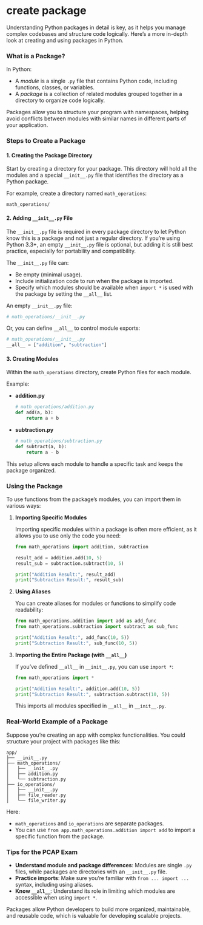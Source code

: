 # create package
Understanding Python packages in detail is key, as it helps you manage complex codebases and structure code logically. Here’s a more in-depth look at creating and using packages in Python.

### What is a Package?

In Python:
- A *module* is a single `.py` file that contains Python code, including functions, classes, or variables.
- A *package* is a collection of related modules grouped together in a directory to organize code logically. 

Packages allow you to structure your program with namespaces, helping avoid conflicts between modules with similar names in different parts of your application.

### Steps to Create a Package

#### 1. Creating the Package Directory

Start by creating a directory for your package. This directory will hold all the modules and a special `__init__.py` file that identifies the directory as a Python package.

For example, create a directory named `math_operations`:
```
math_operations/
```

#### 2. Adding `__init__.py` File

The `__init__.py` file is required in every package directory to let Python know this is a package and not just a regular directory. If you’re using Python 3.3+, an empty `__init__.py` file is optional, but adding it is still best practice, especially for portability and compatibility.

The `__init__.py` file can:
- Be empty (minimal usage).
- Include initialization code to run when the package is imported.
- Specify which modules should be available when `import *` is used with the package by setting the `__all__` list.

An empty `__init__.py` file:
```python
# math_operations/__init__.py
```

Or, you can define `__all__` to control module exports:
```python
# math_operations/__init__.py
__all__ = ["addition", "subtraction"]
```

#### 3. Creating Modules

Within the `math_operations` directory, create Python files for each module.

Example:

- **addition.py**
   ```python
   # math_operations/addition.py
   def add(a, b):
       return a + b
   ```

- **subtraction.py**
   ```python
   # math_operations/subtraction.py
   def subtract(a, b):
       return a - b
   ```

This setup allows each module to handle a specific task and keeps the package organized.

### Using the Package

To use functions from the package’s modules, you can import them in various ways:

1. **Importing Specific Modules**

   Importing specific modules within a package is often more efficient, as it allows you to use only the code you need:
   ```python
   from math_operations import addition, subtraction

   result_add = addition.add(10, 5)
   result_sub = subtraction.subtract(10, 5)

   print("Addition Result:", result_add)
   print("Subtraction Result:", result_sub)
   ```

2. **Using Aliases**

   You can create aliases for modules or functions to simplify code readability:
   ```python
   from math_operations.addition import add as add_func
   from math_operations.subtraction import subtract as sub_func

   print("Addition Result:", add_func(10, 5))
   print("Subtraction Result:", sub_func(10, 5))
   ```

3. **Importing the Entire Package (with `__all__`)**

   If you’ve defined `__all__` in `__init__.py`, you can use `import *`:
   ```python
   from math_operations import *

   print("Addition Result:", addition.add(10, 5))
   print("Subtraction Result:", subtraction.subtract(10, 5))
   ```

   This imports all modules specified in `__all__` in `__init__.py`.

### Real-World Example of a Package

Suppose you’re creating an app with complex functionalities. You could structure your project with packages like this:

```
app/
├── __init__.py
├── math_operations/
│   ├── __init__.py
│   ├── addition.py
│   └── subtraction.py
├── io_operations/
│   ├── __init__.py
│   ├── file_reader.py
│   └── file_writer.py
```

Here:
- `math_operations` and `io_operations` are separate packages.
- You can use `from app.math_operations.addition import add` to import a specific function from the package.
  
### Tips for the PCAP Exam

- **Understand module and package differences**: Modules are single `.py` files, while packages are directories with an `__init__.py` file.
- **Practice imports**: Make sure you’re familiar with `from ... import ...` syntax, including using aliases.
- **Know `__all__`**: Understand its role in limiting which modules are accessible when using `import *`.
  
Packages allow Python developers to build more organized, maintainable, and reusable code, which is valuable for developing scalable projects.